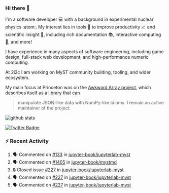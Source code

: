 ### Hi there 👋 

I'm a software developer 💻 with a background in experimental nuclear physics :atom:. My interest lies in tools :wrench: to improve productivity :chart_with_upwards_trend: and scientific insight :telescope:, including rich documentation 📚, interactive computing 🧮, and more! 

I have experience in many aspects of software engineering, including game design, full-stack web development, and high-performance numeric computing. 

At 2i2c I am working on MyST community building, tooling, and wider ecosystem. 

My main focus at Princeton was on the [Awkward Array project](awkward-array.org/), which describes itself as a library that can 
> manipulate JSON-like data with NumPy-like idioms. I remain an active maintainer of the project. 

![github stats](https://github-readme-stats.vercel.app/api?username=agoose77&show_icons=true&hide_rank=true&hide_title=true&bg_color=30,e76445,904e95&text_color=efe3ec&icon_color=efe3ec)
<!--
**agoose77/agoose77** is a ✨ _special_ ✨ repository because its `README.md` (this file) appears on your GitHub profile.

Here are some ideas to get you started:

- 🔭 I’m currently working on ...
- 🌱 I’m currently learning ...
- 👯 I’m looking to collaborate on ...
- 🤔 I’m looking for help with ...
- 💬 Ask me about ...
- 📫 How to reach me: ...
- 😄 Pronouns: ...
- ⚡ Fun fact: ...
-->

[![Twitter Badge](https://img.shields.io/twitter/follow/agoose77?style=flat-square&logo=Twitter&logoColor=white&color=cornflowerblue)](https://twitter.com/agoose77)

### :zap: Recent Activity

<!--START_SECTION:activity-->
1. 🗣 Commented on [#133](https://github.com/jupyter-book/jupyterlab-myst/issues/133#issuecomment-2256404890) in [jupyter-book/jupyterlab-myst](https://github.com/jupyter-book/jupyterlab-myst)
2. 🗣 Commented on [#1405](https://github.com/jupyter-book/mystmd/pull/1405#issuecomment-2256219592) in [jupyter-book/mystmd](https://github.com/jupyter-book/mystmd)
3. 🔒 Closed issue [#227](https://github.com/jupyter-book/jupyterlab-myst/issues/227) in [jupyter-book/jupyterlab-myst](https://github.com/jupyter-book/jupyterlab-myst)
4. 🗣 Commented on [#227](https://github.com/jupyter-book/jupyterlab-myst/issues/227#issuecomment-2256132482) in [jupyter-book/jupyterlab-myst](https://github.com/jupyter-book/jupyterlab-myst)
5. 🗣 Commented on [#227](https://github.com/jupyter-book/jupyterlab-myst/issues/227#issuecomment-2256130147) in [jupyter-book/jupyterlab-myst](https://github.com/jupyter-book/jupyterlab-myst)
<!--END_SECTION:activity-->
